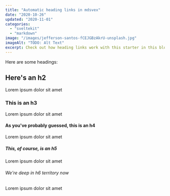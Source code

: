 ```yaml
---
title: "Automatic heading links in mdsvex"
date: "2020-10-26"
updated: "2020-11-01"
categories:
  - "sveltekit"
  - "markdown"
image: "/images/jefferson-santos-fCEJGBzAkrU-unsplash.jpg"
imageAlt: "TODO: Alt Text"
excerpt: Check out how heading links work with this starter in this blog.
---
```


Here are some headings:

## Here's an h2

Lorem ipsum dolor sit amet

### This is an h3

Lorem ipsum dolor sit amet

#### As you've probably guessed, this is an h4

Lorem ipsum dolor sit amet

##### This, of course, is an h5

Lorem ipsum dolor sit amet

###### We're deep in h6 territory now

Lorem ipsum dolor sit amet
